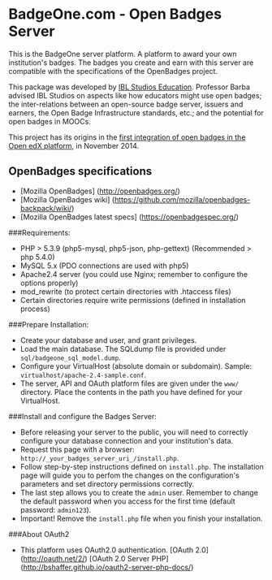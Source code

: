 BadgeOne.com - Open Badges Server
====================================

This is the BadgeOne server platform. A platform to award your own institution's badges. 
The badges you create and earn with this server are compatible with the specifications of the OpenBadges project.

This package was developed by [IBL Studios Education](http://iblstudios.com/). Professor Barba advised IBL Studios on aspects like how educators might use open badges; the inter-relations between an open-source badge server, issuers and earners, the Open Badge Infrastructure standards, etc.; and the potential for open badges in MOOCs.

This project has its origins in the [first integration of open badges in the Open edX platform](http://iblstudios.com/first-integration-of-open-badges-on-open-edx-supported-by-edxs-ceo/), in November 2014.

## OpenBadges specifications
* [Mozilla OpenBadges] (http://openbadges.org/)
* [Mozilla OpenBadges wiki] (https://github.com/mozilla/openbadges-backpack/wiki/)
* [Mozilla OpenBadges latest specs] (https://openbadgespec.org/)

###Requirements:
* PHP > 5.3.9 (php5-mysql, php5-json, php-gettext) (Recommended > php 5.4.0)
* MySQL 5.x (PDO connections are used with php5)
* Apache2.4 server (you could use Nginx; remember to configure the options properly)
* mod_rewrite (to protect certain directories with .htaccess files)
* Certain directories require write permissions (defined in installation process)

###Prepare Installation:
* Create your database and user, and grant privileges.
* Load the main database. The SQLdump file is provided under `sql/badgeone_sql_model.dump`.
* Configure your VirtualHost (absolute domain or subdomain). Sample: `virtualhost/apache-2.4-sample.conf`.
* The server, API and OAuth platform files are given under the `www/` directory. Place the contents
  in the path you have defined for your VirtualHost.

###Install and configure the Badges Server:
* Before releasing your server to the public, you will need to correctly configure your database connection
  and your institution's data.
* Request this page with a browser: `http://_your_badges_server_uri_/install.php`.
* Follow step-by-step instructions defined on `install.php`. The installation page will guide you 
  to perfom the changes on the configuration's parameters and set directory permissions correctly.
* The last step allows you to create the `admin` user. Remember to change the default password when you
  access for the first time (default password: `admin123`).
* Important! Remove the `install.php` file when you finish your installation.

###About OAuth2
* This platform uses OAuth2.0 authentication.
   [OAuth 2.0] (http://oauth.net/2/)
   [OAuth 2.0 Server PHP] (http://bshaffer.github.io/oauth2-server-php-docs/)

